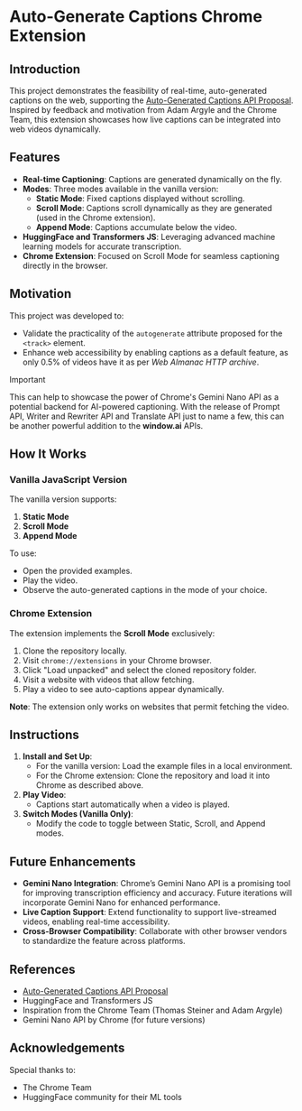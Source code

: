 # Auto-Generate Captions Chrome Extension

## Introduction

This project demonstrates the feasibility of real-time, auto-generated captions on the web, supporting the [Auto-Generated Captions API Proposal](https://github.com/yashrajbharti/auto-generate-captions-video). Inspired by feedback and motivation from Adam Argyle and the Chrome Team, this extension showcases how live captions can be integrated into web videos dynamically.

## Features

- **Real-time Captioning**: Captions are generated dynamically on the fly.
- **Modes**: Three modes available in the vanilla version:
  - **Static Mode**: Fixed captions displayed without scrolling.
  - **Scroll Mode**: Captions scroll dynamically as they are generated (used in the Chrome extension).
  - **Append Mode**: Captions accumulate below the video.
- **HuggingFace and Transformers JS**: Leveraging advanced machine learning models for accurate transcription.
- **Chrome Extension**: Focused on Scroll Mode for seamless captioning directly in the browser.

## Motivation

This project was developed to:

- Validate the practicality of the `autogenerate` attribute proposed for the `<track>` element.
- Enhance web accessibility by enabling captions as a default feature, as only 0.5% of videos have it as per *Web Almanac HTTP archive*.

> [!Important]
> This can help to showcase the power of Chrome's Gemini Nano API as a potential backend for AI-powered captioning. With the release of Prompt API, Writer and Rewriter API and Translate API just to name a few, this can be another powerful addition to the **window.ai** APIs.

## How It Works

### Vanilla JavaScript Version

The vanilla version supports:

1. **Static Mode**
2. **Scroll Mode**
3. **Append Mode**

To use:

- Open the provided examples.
- Play the video.
- Observe the auto-generated captions in the mode of your choice.

### Chrome Extension

The extension implements the **Scroll Mode** exclusively:

1. Clone the repository locally.
2. Visit `chrome://extensions` in your Chrome browser.
3. Click "Load unpacked" and select the cloned repository folder.
4. Visit a website with videos that allow fetching.
5. Play a video to see auto-captions appear dynamically.

**Note**: The extension only works on websites that permit fetching the video.

## Instructions

1. **Install and Set Up**:
   - For the vanilla version: Load the example files in a local environment.
   - For the Chrome extension: Clone the repository and load it into Chrome as described above.
2. **Play Video**:
   - Captions start automatically when a video is played.
3. **Switch Modes (Vanilla Only)**:
   - Modify the code to toggle between Static, Scroll, and Append modes.

## Future Enhancements

- **Gemini Nano Integration**:
  Chrome’s Gemini Nano API is a promising tool for improving transcription efficiency and accuracy. Future iterations will incorporate Gemini Nano for enhanced performance.
- **Live Caption Support**:
  Extend functionality to support live-streamed videos, enabling real-time accessibility.
- **Cross-Browser Compatibility**:
  Collaborate with other browser vendors to standardize the feature across platforms.

## References

- [Auto-Generated Captions API Proposal](https://github.com/yashrajbharti/auto-generate-captions-video)
- HuggingFace and Transformers JS
- Inspiration from the Chrome Team (Thomas Steiner and Adam Argyle)
- Gemini Nano API by Chrome (for future versions)

## Acknowledgements

Special thanks to:

- The Chrome Team
- HuggingFace community for their ML tools
